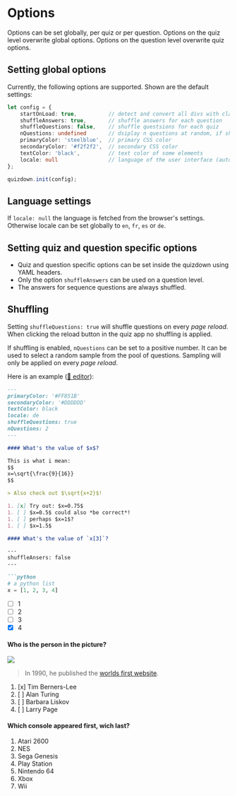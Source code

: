 # Options

Options can be set globally, per quiz or per question. Options on the quiz level overwrite global options. Options on the question level overwrite quiz options.

## Setting global options

Currently, the following options are supported. Shown are the default settings:

```typescript
let config = {
	startOnLoad: true,		    // detect and convert all divs with class quizdown
    shuffleAnswers: true,		// shuffle answers for each question
    shuffleQuestions: false,    // shuffle questsions for each quiz
    nQuestions: undefined       // dsiplay n questions at random, if shuffleQuestions is true
    primaryColor: 'steelblue',  // primary CSS color
    secondaryColor: '#f2f2f2',  // secondary CSS color
    textColor: 'black',         // text color of some elements
    locale: null                // language of the user interface (auto-detect per default)
};

quizdown.init(config);
```

## Language settings

If `locale: null` the language is fetched from the browser's settings.
Otherwise locale can be set globally to `en`, `fr`, `es` or `de`. 

## Setting quiz and question specific options

- Quiz and question specific options can be set inside the quizdown using YAML headers.
- Only the option `shuffleAnswers` can be used on a question level. 
- The answers for sequence questions are always shuffled.

## Shuffling

Setting `shuffleQuestions: true` will shuffle questions on every *page reload*. When clicking the reload button in the quiz app no shuffling is applied.

If shuffling is enabled, `nQuestions` can be set to a positive number. It can be used to select 
a random sample from the pool of questions. Sampling will only be applied on every *page reload*. 


Here is an example ([🚀 editor](https://bonartm.github.io/quizdown-live-editor/?code=---%0AprimaryColor%3A%20%27%23FF851B%27%0AsecondaryColor%3A%20%27%23DDDDDD%27%0AtextColor%3A%20black%0Alocale%3A%20de%0A---%0A%0A%23%20What%20is%20the%20capital%20of%20Berlin%3F%0A%0A---%0AshuffleAnswers%3A%20false%0A---%0A%0AIn%20this%20question%20you%20are%20asked%20a%20**very**%20difficult%20question.%0A%0A%3E%20Do%20some%20research!%0A%0A-%20%5Bx%5D%20Berlin%0A-%20%5B%20%5D%20Stuttgart%0A-%20%5B%20%5D%20Cologne%0A-%20%5B%20%5D%20D%C3%BCsseldorf)):

```markdown
---
primaryColor: '#FF851B'
secondaryColor: '#DDDDDD'
textColor: black
locale: de
shuffleQuestions: true
nQuestions: 2
---

#### What's the value of $x$?

This is what i mean:
$$
x=\sqrt{\frac{9}{16}}
$$

> Also check out $\sqrt{x+2}$!

1. [x] Try out: $x=0.75$
1. [ ] $x=0.5$ could also *be correct*!
1. [ ] perhaps $x=1$?
1. [ ] $x=1.5$

#### What's the value of `x[3]`?

---
shuffleAnsers: false
---

```python
# a python list
x = [1, 2, 3, 4]
```

- [ ] 1
- [ ] 2
- [ ] 3
- [x] 4

#### Who is the person in the picture?

![](https://upload.wikimedia.org/wikipedia/commons/thumb/9/9d/Sir_Tim_Berners-Lee.jpg/330px-Sir_Tim_Berners-Lee.jpg)

> In 1990, he published the [worlds first website](http://info.cern.ch/hypertext/WWW/TheProject.html).

1. [x] Tim Berners-Lee
1. [ ] Alan Turing
1. [ ] Barbara Liskov
1. [ ] Larry Page


#### Which console appeared first, wich last?

1. Atari 2600
2. NES
3. Sega Genesis
4. Play Station
5. Nintendo 64
6. Xbox
7. Wii
```
